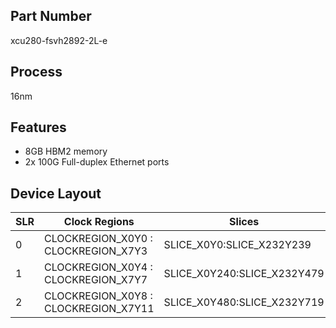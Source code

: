 ## Part Number
xcu280-fsvh2892-2L-e

## Process
16nm

## Features
- 8GB HBM2 memory
- 2x 100G Full-duplex Ethernet ports

## Device Layout
| SLR | Clock Regions | Slices | Clock Buffers |
| --- | ------------- | ------ | ------------- |
| 0   | CLOCKREGION_X0Y0 : CLOCKREGION_X7Y3 | SLICE_X0Y0:SLICE_X232Y239 | BUFGCTRL_X0Y0:BUFGCTRL_X0Y31 |
| 1   | CLOCKREGION_X0Y4 : CLOCKREGION_X7Y7 | SLICE_X0Y240:SLICE_X232Y479 | BUFGCTRL_X0Y32:BUFGCTRL_X0Y63 |
| 2   | CLOCKREGION_X0Y8 : CLOCKREGION_X7Y11 | SLICE_X0Y480:SLICE_X232Y719 | BUFGCTRL_X0Y64:BUFGCTRL_X0Y95 |
